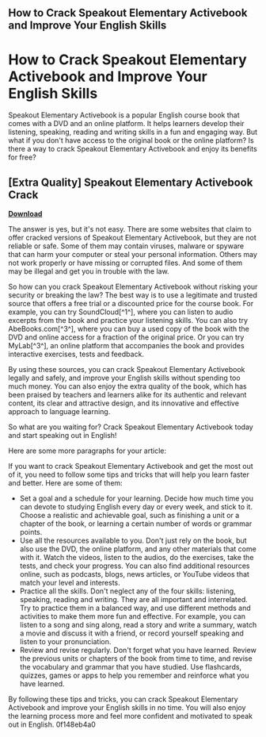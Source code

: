 ## How to Crack Speakout Elementary Activebook and Improve Your English Skills

  
# How to Crack Speakout Elementary Activebook and Improve Your English Skills
 
Speakout Elementary Activebook is a popular English course book that comes with a DVD and an online platform. It helps learners develop their listening, speaking, reading and writing skills in a fun and engaging way. But what if you don't have access to the original book or the online platform? Is there a way to crack Speakout Elementary Activebook and enjoy its benefits for free?
 
## [Extra Quality] Speakout Elementary Activebook Crack


[**Download**](https://www.google.com/url?q=https%3A%2F%2Furlin.us%2F2tKvPd&sa=D&sntz=1&usg=AOvVaw1WFzwBUiun8loQdf1A2bLO)

 
The answer is yes, but it's not easy. There are some websites that claim to offer cracked versions of Speakout Elementary Activebook, but they are not reliable or safe. Some of them may contain viruses, malware or spyware that can harm your computer or steal your personal information. Others may not work properly or have missing or corrupted files. And some of them may be illegal and get you in trouble with the law.
 
So how can you crack Speakout Elementary Activebook without risking your security or breaking the law? The best way is to use a legitimate and trusted source that offers a free trial or a discounted price for the course book. For example, you can try SoundCloud[^1^], where you can listen to audio excerpts from the book and practice your listening skills. You can also try AbeBooks.com[^3^], where you can buy a used copy of the book with the DVD and online access for a fraction of the original price. Or you can try MyLab[^3^], an online platform that accompanies the book and provides interactive exercises, tests and feedback.
 
By using these sources, you can crack Speakout Elementary Activebook legally and safely, and improve your English skills without spending too much money. You can also enjoy the extra quality of the book, which has been praised by teachers and learners alike for its authentic and relevant content, its clear and attractive design, and its innovative and effective approach to language learning.
 
So what are you waiting for? Crack Speakout Elementary Activebook today and start speaking out in English!

Here are some more paragraphs for your article:
 
If you want to crack Speakout Elementary Activebook and get the most out of it, you need to follow some tips and tricks that will help you learn faster and better. Here are some of them:
 
- Set a goal and a schedule for your learning. Decide how much time you can devote to studying English every day or every week, and stick to it. Choose a realistic and achievable goal, such as finishing a unit or a chapter of the book, or learning a certain number of words or grammar points.
- Use all the resources available to you. Don't just rely on the book, but also use the DVD, the online platform, and any other materials that come with it. Watch the videos, listen to the audios, do the exercises, take the tests, and check your progress. You can also find additional resources online, such as podcasts, blogs, news articles, or YouTube videos that match your level and interests.
- Practice all the skills. Don't neglect any of the four skills: listening, speaking, reading and writing. They are all important and interrelated. Try to practice them in a balanced way, and use different methods and activities to make them more fun and effective. For example, you can listen to a song and sing along, read a story and write a summary, watch a movie and discuss it with a friend, or record yourself speaking and listen to your pronunciation.
- Review and revise regularly. Don't forget what you have learned. Review the previous units or chapters of the book from time to time, and revise the vocabulary and grammar that you have studied. Use flashcards, quizzes, games or apps to help you remember and reinforce what you have learned.

By following these tips and tricks, you can crack Speakout Elementary Activebook and improve your English skills in no time. You will also enjoy the learning process more and feel more confident and motivated to speak out in English.
 0f148eb4a0
